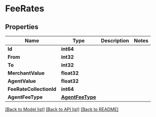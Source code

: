 # FeeRates

## Properties

Name | Type | Description | Notes
------------ | ------------- | ------------- | -------------
**Id** | **int64** |  | 
**From** | **int32** |  | 
**To** | **int32** |  | 
**MerchantValue** | **float32** |  | 
**AgentValue** | **float32** |  | 
**FeeRateCollectionId** | **int64** |  | 
**AgentFeeType** | [**AgentFeeType**](AgentFeeType.md) |  | 

[[Back to Model list]](../README.md#documentation-for-models) [[Back to API list]](../README.md#documentation-for-api-endpoints) [[Back to README]](../README.md)


